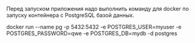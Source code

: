 Перед запуском приложения надо выполнить команду для docker по запуску контейнера с PostgreSQL базой данных.

docker run --name pg -p 5432:5432 -e POSTGRES_USER=myuser -e POSTGRES_PASSWORD=qwe -e POSTGRES_DB=mydb -d postgres
